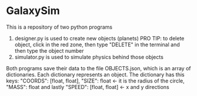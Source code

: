 # GalaxySim
This is a repository of two python programs
1) designer.py is used to create new objects (planets)
   PRO TIP: to delete object, click in the red zone, then type "DELETE" in the terminal and then type the object number
2) simulator.py is used to simulate physics behind those objects

Both programs save their data to the file OBJECTS.json, which is an array of dictionaries. Each dictionary represents an object.
The dictionary has this keys: "COORDS": \[float, float], "SIZE": float <- it is the radius of the circle, "MASS": float and lastly "SPEED": \[float, float] <- x and y directions
